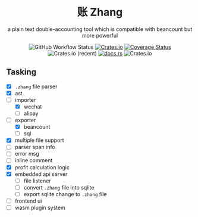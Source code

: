 <div align="center">
    <h1>账 Zhang</h1>
    <p>a plain text double-accounting tool which is compatible with beancount but more powerful</p>
    <img alt="GitHub Workflow Status" src="https://img.shields.io/github/workflow/status/kilerd/zhang/Develop%20Build">
    <a href="https://crates.io/crates/zhang"><img alt="Crates.io" src="https://img.shields.io/crates/v/zhang"></a>
    <a href='https://coveralls.io/github/Kilerd/zhang?branch=main'><img src='https://coveralls.io/repos/github/Kilerd/zhang/badge.svg?branch=main' alt='Coverage Status' /></a>
    <img alt="Crates.io (recent)" src="https://img.shields.io/crates/dr/zhang">
    <a href="docs.rs/zhang"><img alt="docs.rs" src="https://img.shields.io/docsrs/zhang"></a>
    <img alt="Crates.io" src="https://img.shields.io/crates/l/zhang">
</div>

## Tasking
- [x] `.zhang` file parser
- [x] ast
- [ ] importer
  - [x] wechat
  - [ ] alipay
- [ ] exporter
  - [x] beancount
  - [ ] sql
- [x] multiple file support
- [ ] parser span info
- [ ] error msg
- [ ] inline comment
- [x] profit calculation logic
- [x] embedded api server
  - [ ] file listener
  - [ ] convert `.zhang` file into sqlite
  - [ ] export sqlite change to `.zhang` file
- [ ] frontend ui
- [ ] wasm plugin system